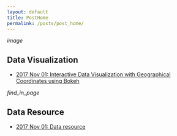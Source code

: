 ```yaml
---
layout: default
title: PostHome
permalink: /posts/post_home/
---
```


<i class="material-icons md-36">image</i> <h2>Data Visualization</h2>
- [2017 Nov 01: Interactive Data Visualization with Geographical Coordinates using Bokeh](/posts/DataVisualization/2017Nov01)

<i class="material-icons md-48">find_in_page</i> <h2>Data Resource</h2>
- [2017 Nov 01: Data resource](/posts/DataResource/)
